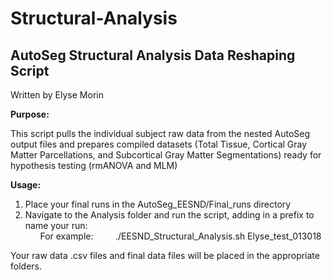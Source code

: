 # Structural-Analysis

## AutoSeg Structural Analysis Data Reshaping Script
Written by Elyse Morin


**Purpose:**

This script pulls the individual subject raw data from the nested AutoSeg output files and prepares compiled datasets (Total Tissue, Cortical Gray Matter Parcellations, and Subcortical Gray Matter Segmentations) ready for hypothesis testing (rmANOVA and MLM) 

**Usage:**

1. Place your final runs in the AutoSeg_EESND/Final_runs directory
2. Navigate to the Analysis folder and run the script, adding in a prefix to name your run:<br/>
&nbsp;&nbsp;&nbsp;&nbsp;&nbsp;&nbsp;For example: 
&nbsp;&nbsp;&nbsp;&nbsp;&nbsp;&nbsp;&nbsp;&nbsp;./EESND_Structural_Analysis.sh Elyse_test_013018

Your raw data .csv files and final data files will be placed in the appropriate folders.
